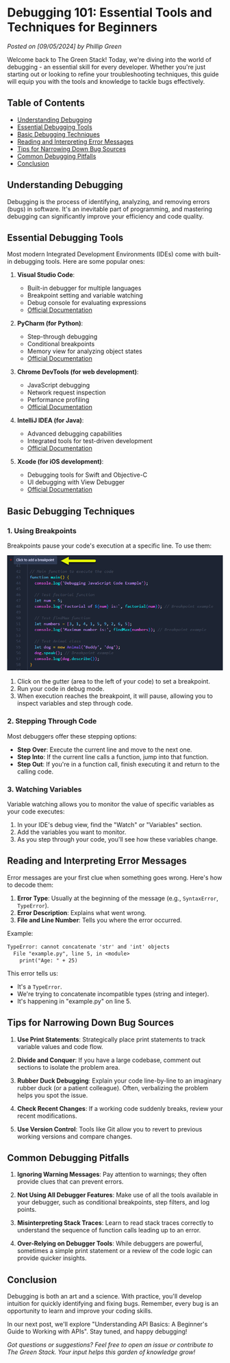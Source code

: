 # Debugging 101: Essential Tools and Techniques for Beginners

*Posted on [09/05/2024] by Phillip Green*

Welcome back to The Green Stack! Today, we're diving into the world of debugging - an essential skill for every developer. Whether you're just starting out or looking to refine your troubleshooting techniques, this guide will equip you with the tools and knowledge to tackle bugs effectively.

## Table of Contents
- [Understanding Debugging](#understanding-debugging)
- [Essential Debugging Tools](#essential-debugging-tools)
- [Basic Debugging Techniques](#basic-debugging-techniques)
- [Reading and Interpreting Error Messages](#reading-and-interpreting-error-messages)
- [Tips for Narrowing Down Bug Sources](#tips-for-narrowing-down-bug-sources)
- [Common Debugging Pitfalls](#common-debugging-pitfalls)
- [Conclusion](#conclusion)

## Understanding Debugging

Debugging is the process of identifying, analyzing, and removing errors (bugs) in software. It's an inevitable part of programming, and mastering debugging can significantly improve your efficiency and code quality.

## Essential Debugging Tools

Most modern Integrated Development Environments (IDEs) come with built-in debugging tools. Here are some popular ones:

1. **Visual Studio Code**: 
   - Built-in debugger for multiple languages
   - Breakpoint setting and variable watching
   - Debug console for evaluating expressions
   - [Official Documentation](https://code.visualstudio.com/docs/editor/debugging)

2. **PyCharm (for Python)**:
   - Step-through debugging
   - Conditional breakpoints
   - Memory view for analyzing object states
   - [Official Documentation](https://www.jetbrains.com/help/pycharm/debugging-your-first-python-application.html)

3. **Chrome DevTools (for web development)**:
   - JavaScript debugging
   - Network request inspection
   - Performance profiling
   - [Official Documentation](https://developer.chrome.com/docs/devtools/)
   
4. **IntelliJ IDEA (for Java)**:
   - Advanced debugging capabilities
   - Integrated tools for test-driven development
   - [Official Documentation](https://www.jetbrains.com/help/idea/debugging-code.html)

5. **Xcode (for iOS development)**:
   - Debugging tools for Swift and Objective-C
   - UI debugging with View Debugger
   - [Official Documentation](https://developer.apple.com/documentation/xcode/debugging)

## Basic Debugging Techniques

### 1. Using Breakpoints

Breakpoints pause your code's execution at a specific line. To use them:

![Setting a Breakpoint in Visual Studio Code](../images/Breakpoint.png)

1. Click on the gutter (area to the left of your code) to set a breakpoint.
2. Run your code in debug mode.
3. When execution reaches the breakpoint, it will pause, allowing you to inspect variables and step through code.

### 2. Stepping Through Code

Most debuggers offer these stepping options:

- **Step Over**: Execute the current line and move to the next one.
- **Step Into**: If the current line calls a function, jump into that function.
- **Step Out**: If you're in a function call, finish executing it and return to the calling code.

### 3. Watching Variables

Variable watching allows you to monitor the value of specific variables as your code executes:

1. In your IDE's debug view, find the "Watch" or "Variables" section.
2. Add the variables you want to monitor.
3. As you step through your code, you'll see how these variables change.

## Reading and Interpreting Error Messages

Error messages are your first clue when something goes wrong. Here's how to decode them:

1. **Error Type**: Usually at the beginning of the message (e.g., `SyntaxError`, `TypeError`).
2. **Error Description**: Explains what went wrong.
3. **File and Line Number**: Tells you where the error occurred.

Example:
```
TypeError: cannot concatenate 'str' and 'int' objects
  File "example.py", line 5, in <module>
    print("Age: " + 25)
```

This error tells us:
- It's a `TypeError`.
- We're trying to concatenate incompatible types (string and integer).
- It's happening in "example.py" on line 5.

## Tips for Narrowing Down Bug Sources

1. **Use Print Statements**: Strategically place print statements to track variable values and code flow.

2. **Divide and Conquer**: If you have a large codebase, comment out sections to isolate the problem area.

3. **Rubber Duck Debugging**: Explain your code line-by-line to an imaginary rubber duck (or a patient colleague). Often, verbalizing the problem helps you spot the issue.

4. **Check Recent Changes**: If a working code suddenly breaks, review your recent modifications.

5. **Use Version Control**: Tools like Git allow you to revert to previous working versions and compare changes.

## Common Debugging Pitfalls

1. **Ignoring Warning Messages**: Pay attention to warnings; they often provide clues that can prevent errors.

2. **Not Using All Debugger Features**: Make use of all the tools available in your debugger, such as conditional breakpoints, step filters, and log points.

3. **Misinterpreting Stack Traces**: Learn to read stack traces correctly to understand the sequence of function calls leading up to an error.

4. **Over-Relying on Debugger Tools**: While debuggers are powerful, sometimes a simple print statement or a review of the code logic can provide quicker insights.

## Conclusion

Debugging is both an art and a science. With practice, you'll develop intuition for quickly identifying and fixing bugs. Remember, every bug is an opportunity to learn and improve your coding skills.

In our next post, we'll explore "Understanding API Basics: A Beginner's Guide to Working with APIs". Stay tuned, and happy debugging!

*Got questions or suggestions? Feel free to open an issue or contribute to The Green Stack. Your input helps this garden of knowledge grow!*
